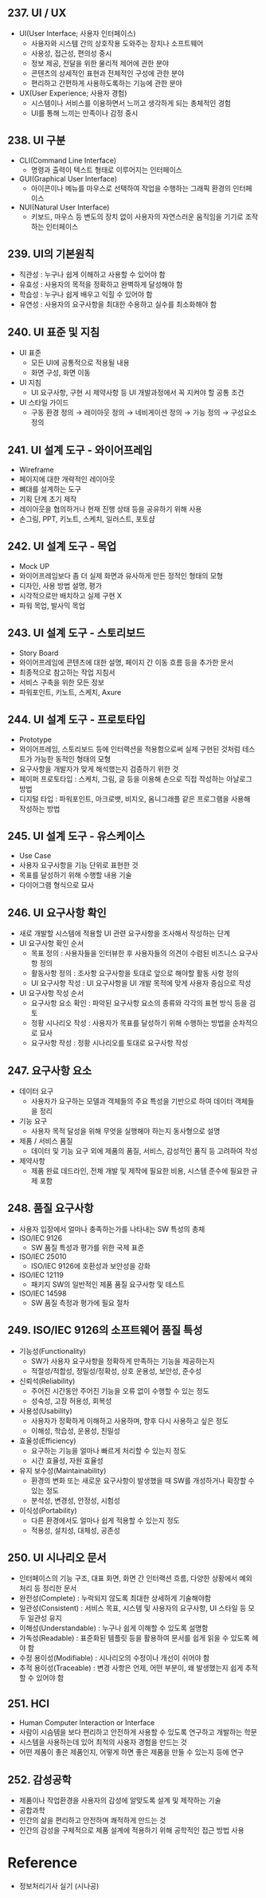 ## 237. UI / UX
- UI(User Interface; 사용자 인터페이스)
    - 사용자와 시스템 간의 상호작용 도와주는 장치나 소프트웨어
    - 사용성, 접근성, 편의성 중시
    - 정보 제공, 전달을 위한 물리적 제어에 관한 분야
    - 콘텐츠의 상세적인 표현과 전체적인 구성에 관한 분야
    - 편리하고 간편하게 사용하도록하는 기능에 관한 분야
- UX(User Experience; 사용자 경험)
    - 시스템이나 서비스를 이용하면서 느끼고 생각하게 되는 총체적인 경험
    - UI를 통해 느끼는 만족이나 감정 중시

## 238. UI 구분
- CLI(Command Line Interface)
    - 명령과 출력이 텍스트 형태로 이루어지는 인터페이스
- GUI(Graphical User Interface)
    - 아이콘이나 메뉴를 마우스로 선택하여 작업을 수행하는 그래픽 환경의 인터페이스
- NUI(Natural User Interface)   
    - 키보드, 마우스 등 변도의 장치 없이 사용자의 자연스러운 움직임을 기기로 조작하는 인터페이스

## 239. UI의 기본원칙
- 직관성 : 누구나 쉽게 이해하고 사용할 수 있어야 함
- 유효성 : 사용자의 목적을 정확하고 완벽하게 달성해야 함
- 학습성 : 누구나 쉽게 배우고 익힐 수 있어야 함
- 유연성 : 사용자의 요구사항을 최대한 수용하고 실수를 최소화해야 함

## 240. UI 표준 및 지침
- UI 표준
    - 모든 UI에 공통적으로 적용될 내용
    - 화면 구성, 화면 이동
- UI 지침
    - UI 요구사항, 구현 시 제약사항 등 UI 개발과정에서 꼭 지켜야 할 공통 조건
- UI 스타일 가이드
    - 구동 환경 정의 → 레이아웃 정의 → 네비게이션 정의 → 기능 정의 → 구성요소 정의

## 241. UI 설계 도구 - 와이어프레임
- Wireframe
- 페이지에 대한 개략적인 레이아웃
- 뼈대를 설계하는 도구
- 기획 단계 초기 제작
- 레이아웃을 협의하거나 현재 진행 상태 등을 공유하기 위해 사용
- 손그림, PPT, 키노트, 스케치, 일러스트, 포토샵

## 242. UI 설계 도구 - 목업
- Mock UP
- 와이어프레임보다 좀 더 실제 화면과 유사하게 만든 정적인 형태의 모형
- 디자인, 사용 방법 설명, 평가
- 시각적으로만 배치하고 실제 구현 X
- 파워 목업, 발사믹 목업

## 243. UI 설계 도구 - 스토리보드
- Story Board
- 와이어프레임에 콘텐츠에 대한 설명, 페이지 간 이동 흐름 등을 추가한 문서
- 최종적으로 참고하는 작업 지침서
- 서비스 구축을 위한 모든 정보
- 파워포인트, 키노트, 스케치, Axure

## 244. UI 설계 도구 - 프로토타입
- Prototype
- 와이어프레임, 스토리보드 등에 인터랙션을 적용함으로써 실제 구현된 것처럼 테스트가 가능한 동적인 형태의 모형
- 요구사항을 개발자가 맞게 해석했는지 검증하기 위한 것
- 페이퍼 프로토타입 : 스케치, 그림, 글 등을 이용해 손으로 직접 작성하는 아날로그 방법
- 디지털 타입 : 파워포인트, 아크로뱃, 비지오, 옴니그래플 같은 프로그램을 사용해 작성하는 방법

## 245. UI 설계 도구 - 유스케이스
- Use Case
- 사용자 요구사항을 기능 단위로 표현한 것
- 목표를 달성하기 위해 수행할 내용 기술
- 다이어그램 형식으로 묘사

## 246. UI 요구사항 확인
- 새로 개발할 시스템에 적용할 UI 관련 요구사항을 조사해서 작성하는 단계
- UI 요구사항 확인 순서
    - 목표 정의 : 사용자들을 인터뷰한 후 사용자들의 의견이 수렴된 비즈니스 요구사항 정의
    - 활동사항 정의 : 조사항 요구사항을 토대로 앞으로 해야할 활동 사항 정의
    - UI 요구사항 작성 : UI 요구사항을 UI 개발 목적에 맞게 사용자 중심으로 작성
- UI 요구사항 작성 순서
    - 요구사항 요소 확인 : 파악된 요구사항 요소의 종류와 각각의 표현 방식 등을 검토
    - 정황 시나리오 작성 : 사용자가 목표를 달성하기 위해 수행하는 방법을 순차적으로 묘사
    - 요구사항 작성 : 정황 시나리오를 토대로 요구사항 작성

## 247. 요구사항 요소
- 데이터 요구
    - 사용자가 요구하는 모델과 객체들의 주요 특성을 기반으로 하여 데이터 객체들을 정리
- 기능 요구
    - 사용자 목적 달성을 위해 무엇을 실행해야 하는지 동사형으로 설명
- 제품 / 서비스 품질
    - 데이터 및 기능 요구 외에 제품의 품질, 서비스, 감성적인 품직 등 고려하여 작성
- 제약사항
    - 제품 완료 데드라인, 전체 개발 및 제작에 필요한 비용, 시스템 준수에 필요한 규제 포함

## 248. 품질 요구사항
- 사용자 입장에서 얼마나 충족하는가를 나타내는 SW 특성의 총체
- ISO/IEC 9126
    - SW 품질 특성과 평가를 위한 국제 표준
- ISO/IEC 25010
    - ISO/IEC 9126에 호환성과 보안성을 강화
- ISO/IEC 12119
    - 패키지 SW의 일반적인 제품 품질 요구사항 및 테스트
- ISO/IEC 14598
    - SW 품질 측정과 평가에 필요 절차

## 249. ISO/IEC 9126의 소프트웨어 품질 특성
- 기능성(Functionality)
    - SW가 사용자 요구사항을 정확하게 만족하는 기능을 제공하는지
    - 적절성/적합성, 정밀성/정확성, 상호 운용성, 보안성, 준수성
- 신뢰석(Reliability)
    - 주어진 시간동안 주어진 기능을 오류 없이 수행할 수 있는 정도
    - 성숙성, 고장 허용성, 회복성
- 사용성(Usability)
    - 사용자가 정확하게 이해하고 사용하며, 향후 다시 사용하고 싶은 정도
    - 이해성, 학습성, 운용성, 친밀성
- 효율성(Efficiency)
    - 요구하는 기능을 얼마나 빠르게 처리할 수 있는지 정도
    - 시간 효율성, 자원 효율성
- 유지 보수성(Maintainability)
    - 환경의 변화 또는 새로운 요구사항이 발생했을 때 SW를 개성하거나 확장할 수 있는 정도
    - 분석성, 변경성, 안정성, 시험성
- 이식성(Portability)
    - 다른 환경에서도 얼마나 쉽게 적용할 수 있는지 정도
    - 적용성, 설치성, 대체성, 공존성

## 250. UI 시나리오 문서
- 인터페이스의 기능 구조, 대표 화면, 화면 간 인터랙션 흐름, 다양한 상황에서 예외처리 등 정리한 문서
- 완전성(Complete) : 누락되지 않도록 최대한 상세하게 기술해야함
- 일관성(Consistent) : 서비스 목표, 시스템 및 사용자의 요구사항, UI 스타일 등 모두 일관성 유지
- 이해성(Understandable) : 누구나 쉽게 이해할 수 있도록 설명함
- 가독성(Readable) : 표준화된 템플릿 등을 활용하여 문서를 쉽게 읽을 수 있도록 헤야 함
- 수정 용이성(Modifiable) : 시나리오의 수정이나 개선이 쉬어야 함
- 추적 용이성(Traceable) : 변경 사항은 언제, 어떤 부분이, 왜 발생했는지 쉽게 추적할 수 있어야 함

## 251. HCI
- Human Computer Interaction or Interface
- 사람이 시슴템을 보다 편리하고 안전하게 사용할 수 있도록 연구하고 개발하는 학문
- 시스템을 사용하는데 있어 최적의 사용자 경험을 만드는 것
- 어떤 제품이 좋은 제품인지, 어떻게 하면 좋은 제품을 만들 수 있는지 등에 연구

## 252. 감성공학
- 제품이나 작업환경을 사용자의 감성에 알맞도록 설계 및 제작하는 기술
- 공합과학
- 인간의 삶을 편리하고 안전하며 쾌적하게 만드는 것
- 인간의 감성을 구체적으로 제품 설계에 적용하기 위해 공학적인 접근 방법 사용


# Reference
- 정보처리기사 실기 (시나공)